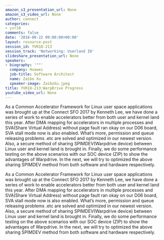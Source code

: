 ```yaml
---
amazon_s3_presentation_url: None
amazon_s3_video_url: None
author: connect
categories:
- yvr18
comments: false
date: '2018-08-22 09:00:00+00:00'
layout: resource-post
session_id: YVR18-213
session_track: 'Networking: Userland IO'
slideshare_presentation_url: None
speakers:
- biography: '""'
  company: Huawei
  job-title: Software Architect
  name: Zaibo Xu
  speaker-image: ZaiboXu.jpeg
title: YVR18-213:WarpDrive Progress
youtube_video_url: None
---
```


As a Common Accelerator Framework for Linux user space applications was brought up at the Connect SFO 2017 by Kenneth Lee, we have done a series of work to enable accelerators better from both user and kernel land this year.
After DMA mapping for accelerators in multiple processes and SVA(Share Virtual Address) without page fault ran okay on our D06 board, SVA stall mode now is also enabled. What’s more, permission and queue releasing problems .etc are solved and optimized in our newest version. Also, a secure method of sharing SPIMDEV(Warpdrive device) between Linux user and kernel land is brought in. Finally, we do some performance testing on the above scenarios with our SOC device (ZIP) to show the advantages of Warpdrive. In the next, we will try to optimized the above sharing SPIMDEV method from both software and hardware respectively.

As a Common Accelerator Framework for Linux user space applications was brought up at the Connect SFO 2017 by Kenneth Lee, we have done a series of work to enable accelerators better from both user and kernel land this year.
After DMA mapping for accelerators in multiple processes and SVA(Share Virtual Address) without page fault ran okay on our D06 board, SVA stall mode now is also enabled. What’s more, permission and queue releasing problems .etc are solved and optimized in our newest version. Also, a secure method of sharing SPIMDEV(Warpdrive device) between Linux user and kernel land is brought in. Finally, we do some performance testing on the above scenarios with our SOC device (ZIP) to show the advantages of Warpdrive. In the next, we will try to optimized the above sharing SPIMDEV method from both software and hardware respectively.
